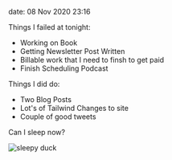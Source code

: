 date: 08 Nov 2020 23:16

Things I failed at tonight:
 - Working on Book
 - Getting Newsletter Post Written
 - Billable work that I need to finsh to get paid
- Finish Scheduling Podcast

 Things I did do:
 - Two Blog Posts
 - Lot's of Tailwind Changes to site
- Couple of good tweets

Can I sleep now?

![sleepy duck](https://media.giphy.com/media/z2Sectp9SiC88/source.gif)
